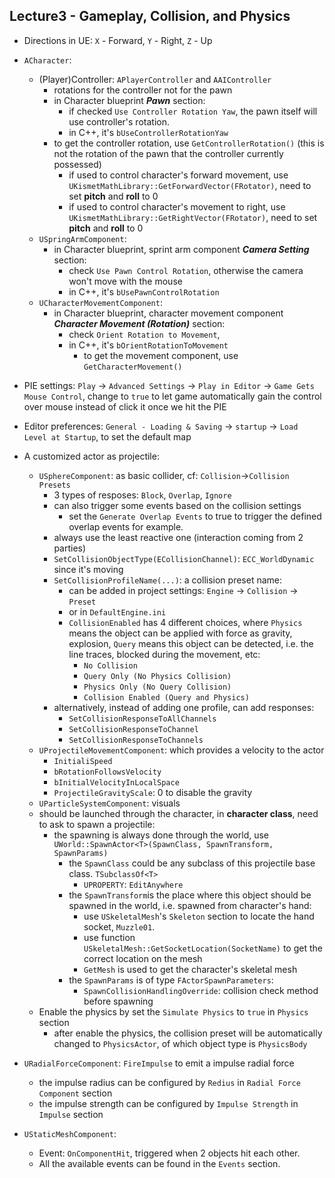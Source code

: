 ## Lecture3 - Gameplay, Collision, and Physics

- Directions in UE: `X` - Forward, `Y` - Right, `Z` - Up
- `ACharacter`:
  - (Player)Controller: `APlayerController` and `AAIController`
    - rotations for the controller not for the pawn
    - in Character blueprint ***Pawn*** section:
      - if checked `Use Controller Rotation Yaw`, the pawn itself will use controller's rotation.
      - in C++, it's `bUseControllerRotationYaw`
    - to get the controller rotation, use `GetControllerRotation()` (this is not the rotation of the pawn that the controller currently possessed)
      - if used to control character's forward movement, use `UKismetMathLibrary::GetForwardVector(FRotator)`, need to set **pitch** and **roll** to 0
      - if used to control character's movement to right, use `UKismetMathLibrary::GetRightVector(FRotator)`, need to set **pitch** and **roll** to 0
  - `USpringArmComponent`:
    - in Character blueprint, sprint arm component ***Camera Setting*** section:
      - check `Use Pawn Control Rotation`, otherwise the camera won't move with the mouse
      - in C++, it's `bUsePawnControlRotation`
  - `UCharacterMovementComponent`:
    - in Character blueprint, character movement component ***Character Movement (Rotation)*** section:
      - check `Orient Rotation to Movement`, 
      - in C++, it's `bOrientRotationToMovement`
        - to get the movement component, use `GetCharacterMovement()`
- PIE settings: `Play` -> `Advanced Settings` -> `Play in Editor` -> `Game Gets Mouse Control`, change to `true` to let game automatically gain the control over mouse instead of click it once we hit the PIE
- Editor preferences: `General - Loading & Saving` -> `startup` -> `Load Level at Startup`, to set the default map  
- A customized actor as projectile:
  - `USphereComponent`: as basic collider, cf: `Collision`->`Collision Presets`
    - 3 types of resposes: `Block`, `Overlap`, `Ignore`
    - can also trigger some events based on the collision settings
      - set the `Generate Overlap Events` to true to trigger the defined overlap events for example.
    - always use the least reactive one (interaction coming from 2 parties)
    - `SetCollisionObjectType(ECollisionChannel)`: `ECC_WorldDynamic` since it's moving
    - `SetCollisionProfileName(...)`: a collision preset name:
      - can be added in project settings: `Engine` -> `Collision` -> `Preset`
      - or in `DefaultEngine.ini `
      - `CollisionEnabled` has 4 different choices, where `Physics` means the object can be applied with force as gravity, explosion, `Query` means this object can be detected, i.e. the line traces, blocked during the movement, etc:
        - `No Collision`
        - `Query Only (No Physics Collision)`
        - `Physics Only (No Query Collision)`
        - `Collision Enabled (Query and Physics)`
    - alternatively, instead of adding one profile, can add responses:
      - `SetCollisionResponseToAllChannels`
      - `SetCollisionResponseToChannel`
      - `SetCollisionResponseToChannels`
  - `UProjectileMovementComponent`: which provides a velocity to the actor
    - `InitialiSpeed`
    - `bRotationFollowsVelocity`
    - `bInitialVelocityInLocalSpace`
    - `ProjectileGravityScale`: 0 to disable the gravity
  - `UParticleSystemComponent`: visuals
  - should be launched through the character, in **character class**, need to ask to spawn a projectile:
    - the spawning is always done through the world, use `UWorld::SpawnActor<T>(SpawnClass, SpawnTransform, SpawnParams)`
      - the `SpawnClass` could be any subclass of this projectile base class. `TSubclassOf<T>`
        - `UPROPERTY`: `EditAnywhere`
      - the `SpawnTransform`is the place where this object should be spawned in the world, i.e. spawned from character's hand:
        - use `USkeletalMesh`'s `Skeleton` section to locate the hand socket, `Muzzle01`.
        - use function `USkeletalMesh::GetSocketLocation(SocketName)` to get the correct location on the mesh
        - `GetMesh` is used to get the character's skeletal mesh
      - the `SpawnParams` is of type `FActorSpawnParameters`:
        - `SpawnCollisionHandlingOverride`: collision check method before spawning
  - Enable the physics by set the `Simulate Physics` to `true` in `Physics` section
    - after enable the physics, the collision preset will be automatically changed to `PhysicsActor`, of which object type is `PhysicsBody`
- `URadialForceComponent`: `FireImpulse` to emit a impulse radial force
  - the impulse radius can be configured by `Redius` in `Radial Force Component` section
  - the impulse strength can be configured by `Impulse Strength` in `Impulse` section

- `UStaticMeshComponent`:
  - Event: `OnComponentHit`, triggered when 2 objects hit each other.
  - All the available events can be found in the `Events` section.

